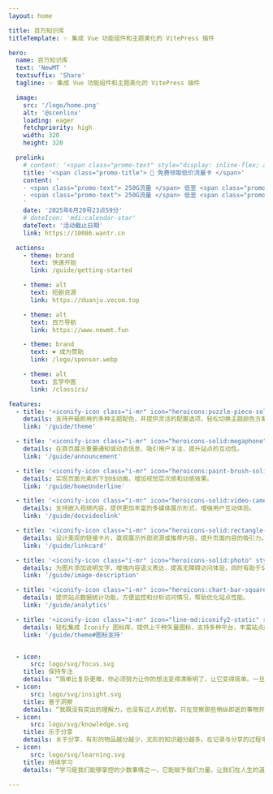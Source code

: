 ```yaml
---
layout: home

title: 百万知识库
titleTemplate: ✨ 集成 Vue 功能组件和主题美化的 VitePress 插件

hero:
  name: 百万知识库
  text: 'NewMT '
  textsuffix: 'Share'
  tagline: ✨ 集成 Vue 功能组件和主题美化的 VitePress 插件

  image:
    src: '/logo/home.png'
    alt: '@scenlinx'
    loading: eager
    fetchpriority: high
    width: 320
    height: 320

  prelink:
    # content: '<span class="promo-text" style="display: inline-flex; align-items: center"><img src="/logo/qyt.webp" style="height:0.65em; "/>IPLC纯专线内网传输线路 最高2.5Gbps速率!</span>'
    title: '<span class="promo-title"> 📱 免费领取低价流量卡 </span>'
    content: '
    · <span class="promo-text"> 250G流量 </span> 低至 <span class="promo-text"> 19元/月 </span></br>
    · <span class="promo-text"> 250G流量 </span> 低至 <span class="promo-text"> 19元/月 </span></br>
    '
    date: '2025年6月20号23点59分'
    # dateIcon: 'mdi:calendar-star'
    dateText: '活动截止日期'
    link: https://10086.wantr.cn

  actions:
    - theme: brand
      text: 快速开始
      link: /guide/getting-started

    - theme: alt
      text: 短剧资源
      link: https://duanju.vecom.top

    - theme: alt
      text: 百万导航
      link: https://www.newmt.fun

    - theme: brand
      text: ❤️ 成为赞助
      link: /logo/sponsor.webp

    - theme: alt
      text: 玄学中医
      link: /classics/

features:
  - title: '<iconify-icon class="i-mr" icon="heroicons:puzzle-piece-solid" style="color:#ff9800"></iconify-icon>开箱即用的主题配色'
    details: 支持开箱即用的多种主题配色，并提供灵活的配置选项，轻松切换主题颜色方案，满足品牌或个人偏好的视觉需求。
    link: '/guide/theme'

  - title: '<iconify-icon class="i-mr" icon="heroicons-solid:megaphone" style="color:#e74c3c"></iconify-icon>首页公告栏'
    details: 在首页展示重要通知或动态信息，吸引用户关注，提升站点的互动性。
    link: '/guide/announcement'

  - title: '<iconify-icon class="i-mr" icon="heroicons:paint-brush-solid" style="color:#3498db"></iconify-icon>首页下划线'
    details: 实现页面元素的下划线动画，增加视觉层次感和动感效果。
    link: '/guide/homeUnderline'

  - title: '<iconify-icon class="i-mr" icon="heroicons-solid:video-camera" style="color:#f39c12"></iconify-icon>视频组件'
    details: 支持嵌入视频内容，提供更加丰富的多媒体展示形式，增强用户互动体验。
    link: '/guide/docvideolink'

  - title: '<iconify-icon class="i-mr" icon="heroicons-solid:rectangle-group" style="color:#1abc9c"></iconify-icon>链接卡片'
    details: 设计美观的链接卡片，直观展示外部资源或推荐内容，提升页面内容的吸引力。
    link: '/guide/linkcard'

  - title: '<iconify-icon class="i-mr" icon="heroicons-solid:photo" style="color:#2ecc71"></iconify-icon>图片描述'
    details: 为图片添加说明文字，增强内容语义表达，提高无障碍访问体验，同时有助于SEO。
    link: '/guide/image-description'

  - title: '<iconify-icon class="i-mr" icon="heroicons:chart-bar-square-solid" style="color:#007bff"></iconify-icon>站点统计'
    details: 提供站点数据统计功能，方便监控和分析访问情况，帮助优化站点性能。
    link: '/guide/analytics'

  - title: '<iconify-icon class="i-mr" icon="line-md:iconify2-static" style="color:#1769AA"></iconify-icon>Iconify 图标集成'
    details: 轻松集成 Iconify 图标库，提供上千种矢量图标，支持多种平台，丰富站点的视觉表现和交互体验。
    link: '/guide/theme#图标支持'


  - icon:
      src: logo/svg/focus.svg
    title: 保持专注
    details: “简单比复杂更难，你必须努力让你的想法变得清晰明了，让它变得简单。一旦你做到了简单，你就能搬动大山。” -- 乔布斯
  - icon:
      src: logo/svg/insight.svg
    title: 善于洞察
    details: “我既没有突出的理解力，也没有过人的机智。只在觉察那些稍纵即逝的事物并对其进行精细观察的能力上，我可能在普通人之上。” -- 达尔文
  - icon:
      src: logo/svg/knowledge.svg
    title: 乐于分享
    details: 关于分享，有形的物品越分越少，无形的知识越分越多。在记录与分享的过程中, 梳理所学, 交流所得, 必有所获。
  - icon:
      src: logo/svg/learning.svg
    title: 持续学习
    details: “学习是我们能够掌控的少数事情之一，它能赋予我们力量，让我们在人生的道路上不断前行。” -- 沃伦・巴菲特

---
```


<Home />

